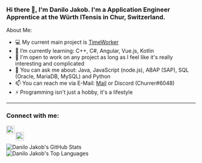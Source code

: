 ### Hi there 👋, I'm Danilo Jakob. I'm a Application Engineer Apprentice at the Würth ITensis in Chur, Switzerland.


About Me:

- 💻 My current main project is [TimeWorker](https://github.com/DaniloMurer/TimeWorker)
- 🌱 I’m currently learning: C++, C#, Angular, Vue.js, Kotlin
- 👯 I'm open to work on any project as long as I feel like it's really interesting and complicated
- 💬 You can ask me about: Java, JavaScript (node.js), ABAP (SAP), SQL (Oracle, MariaDB, MySQL) and Python
- 📫 You can reach me via E-Mail: [Mail](mailto:danilo.murer@gmail.com) or Discord (Churrer#6048)
- ⚡ Programming isn't just a hobby, it's a lifestyle
---

### Connect with me:
[<img align="left" alt="stefanninkovic | LinkedIn" width="22px" src="https://cdn.jsdelivr.net/npm/simple-icons@3.0.1/icons/linkedin.svg" />](https://www.linkedin.com/in/danilo-jakob-b5a149151/)
<br>
[<img align="left" alt="stefanninkovic | Twitter" width="22px" src="https://cdn.jsdelivr.net/npm/simple-icons@3.0.1/icons/twitter.svg" />](https://twitter.com/DaniloJakob)

<br>

<img align="left" alt="Danilo Jakob's GitHub Stats" src="https://github-readme-stats.vercel.app/api?username=DaniloMurer&show_icons=true&hide_border=true&count_private=true&hide=stars&title_color=#000000&include_all_commits=true" />
<br>
<img align="left" alt="Danilo Jakob's Top Languages" src="https://github-readme-stats.vercel.app/api/top-langs/?username=DaniloMurer&hide_border=true" />

